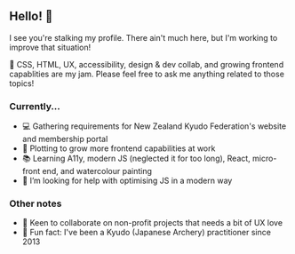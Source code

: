 ## Hello! 👋

I see you're stalking my profile. There ain't much here, but I'm working to improve that situation!

🍵 CSS, HTML, UX, accessibility, design & dev collab, and growing frontend capablities are my jam. Please feel free to ask me anything related to those topics!

### Currently...

- 💻 Gathering requirements for New Zealand Kyudo Federation's website and membership portal
- 🌱 Plotting to grow more frontend capabilities at work
- 📚 Learning A11y, modern JS (neglected it for too long), React, micro-front end, and watercolour painting
- 🤔 I’m looking for help with optimising JS in a modern way

### Other notes

- 🙌 Keen to collaborate on non-profit projects that needs a bit of UX love
- 🏹 Fun fact: I've been a Kyudo (Japanese Archery) practitioner since 2013
